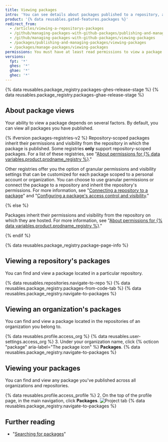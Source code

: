 ```yaml
---
title: Viewing packages
intro: 'You can see details about packages published to a repository, and narrow results by organization or user.'
product: '{% data reusables.gated-features.packages %}'
redirect_from:
  - /articles/viewing-a-repositorys-packages
  - /github/managing-packages-with-github-packages/publishing-and-managing-packages/viewing-a-repositorys-packages
  - /github/managing-packages-with-github-packages/viewing-packages
  - /packages/publishing-and-managing-packages/viewing-packages
  - /packages/manage-packages/viewing-packages
permissions: You must have at least read permissions to view a package.
versions:
  fpt: '*'
  ghes: '*'
  ghae: '*'
  ghec: '*'
---
```


{% data reusables.package_registry.packages-ghes-release-stage %}
{% data reusables.package_registry.packages-ghae-release-stage %}

## About package views

Your ability to view a package depends on several factors. By default, you can view all packages you have published.

{% ifversion packages-registries-v2 %}
Repository-scoped packages inherit their permissions and visibility from the repository in which the package is published. Some registries **only** support repository-scoped packages. For a list of these registries, see "[About permissions for {% data variables.product.prodname_registry %}](/packages/learn-github-packages/about-permissions-for-github-packages#permissions-for-repository-scoped-packages)."

Other registries offer you the option of granular permissions and visibility settings that can be customized for each package scoped to a personal account or organization. You can choose to use granular permissions or connect the package to a repository and inherit the repository's permissions. For more information, see "[Connecting a repository to a package](/packages/learn-github-packages/connecting-a-repository-to-a-package)" and "[Configuring a package's access control and visibility](/packages/learn-github-packages/configuring-a-packages-access-control-and-visibility)."

{% else %}

Packages inherit their permissions and visibility from the repository on which they are hosted. For more information, see "[About permissions for {% data variables.product.prodname_registry %}](/packages/learn-github-packages/about-permissions-for-github-packages)."

{% endif %}

{% data reusables.package_registry.package-page-info %}

## Viewing a repository's packages

You can find and view a package located in a particular repository.

{% data reusables.repositories.navigate-to-repo %}
{% data reusables.package_registry.packages-from-code-tab %}
{% data reusables.package_registry.navigate-to-packages %}

## Viewing an organization's packages

You can find and view a package located in the repositories of an organization you belong to.

{% data reusables.profile.access_org %}
{% data reusables.user-settings.access_org %}
3. Under your organization name, click {% octicon "package" aria-label="The package icon" %} **Packages**.
{% data reusables.package_registry.navigate-to-packages %}

## Viewing your packages

You can find and view any package you've published across all organizations and repositories. 

{% data reusables.profile.access_profile %}
2. On the top of the profile page, in the main navigation, click **Packages**.
  ![Project tab](/assets/images/help/package-registry/user-packages-tab.png)
{% data reusables.package_registry.navigate-to-packages %}

## Further reading

- "[Searching for packages](/search-github/searching-on-github/searching-for-packages)"

